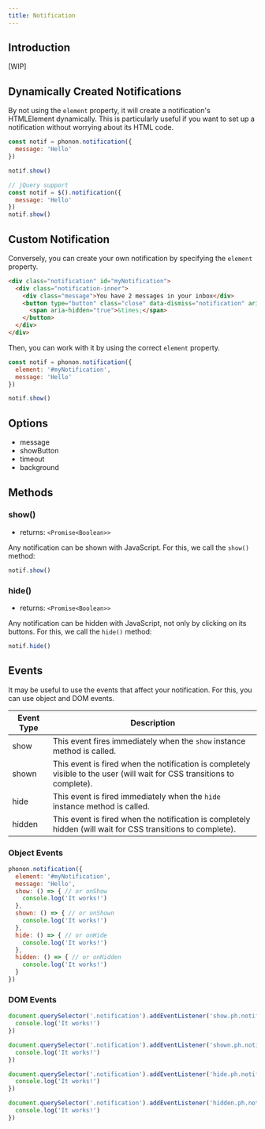 ```yaml
---
title: Notification
---
```


## Introduction

[WIP]

## Dynamically Created Notifications

By not using the `element` property, it will create a notification's HTMLElement dynamically.
This is particularly useful if you want to set up a notification without worrying about its HTML code.

```js
const notif = phonon.notification({
  message: 'Hello'
})

notif.show()

// jQuery support
const notif = $().notification({
  message: 'Hello'
})
notif.show()
```

## Custom Notification

Conversely, you can create your own notification by specifying the `element` property.

```html
<div class="notification" id="myNotification">
  <div class="notification-inner">
    <div class="message">You have 2 messages in your inbox</div>
    <button type="button" class="close" data-dismiss="notification" aria-label="Close">
      <span aria-hidden="true">&times;</span>
    </button>
  </div>
</div>
```

Then, you can work with it by using the correct `element` property.

```js
const notif = phonon.notification({
  element: '#myNotification',
  message: 'Hello'
})

notif.show()
```

## Options

- message
- showButton
- timeout
- background

## Methods

### show()

* returns: `<Promise<Boolean>>`

Any notification can be shown with JavaScript. For this, we call the `show()` method:

```js
notif.show()
```

### hide()

* returns: `<Promise<Boolean>>`

Any notification can be hidden with JavaScript, not only by clicking on its buttons. For this, we call the `hide()` method:

```js
notif.hide()
```

## Events

It may be useful to use the events that affect your notification.
For this, you can use object and DOM events.


|     Event Type     |     Description      |
|--------------------|----------------------|
|  show    |   This event fires immediately when the `show` instance method is called.   |
|  shown   |  This event is fired when the notification is completely visible to the user (will wait for CSS transitions to complete).    |
|  hide    |    This event is fired immediately when the `hide` instance method is called.   |
|  hidden  |   This event is fired when the notification is completely hidden (will wait for CSS transitions to complete).    |


### Object Events

```js
phonon.notification({
  element: '#myNotification',
  message: 'Hello',
  show: () => { // or onShow
    console.log('It works!')
  },
  shown: () => { // or onShown
    console.log('It works!')
  },
  hide: () => { // or onHide
    console.log('It works!')
  },
  hidden: () => { // or onHidden
    console.log('It works!')
  }
})
```

### DOM Events

```js
document.querySelector('.notification').addEventListener('show.ph.notification', () => {
  console.log('It works!')
})

document.querySelector('.notification').addEventListener('shown.ph.notification', () => {
  console.log('It works!')
})

document.querySelector('.notification').addEventListener('hide.ph.notification', () => {
  console.log('It works!')
})

document.querySelector('.notification').addEventListener('hidden.ph.notification', () => {
  console.log('It works!')
})
```

